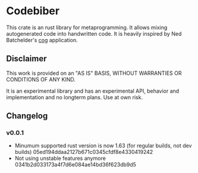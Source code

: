 # Codebiber

This crate is an rust library for metaprogramming.
It allows mixing autogenerated code into handwritten code.
It is heavily inspired by Ned Batchelder's [cog](https://web.archive.org/web/20231108050858/https://nedbatchelder.com/code/cog/) application.

## Disclaimer

This work is provided on an "AS IS" BASIS, WITHOUT WARRANTIES OR CONDITIONS OF ANY KIND.

It is an experimental library and has an experimental API, behavior and implementation and no longterm plans.
Use at own risk.

## Changelog

### v0.0.1

- Minumum supported rust version is now 1.63 (for regular builds, not dev builds) 05ed194ddaa2127b671c0345cfdf8e4330419242
- Not using unstable features anymore 0341b2d033173a4f7d6e084ae14bd36f623db9d5